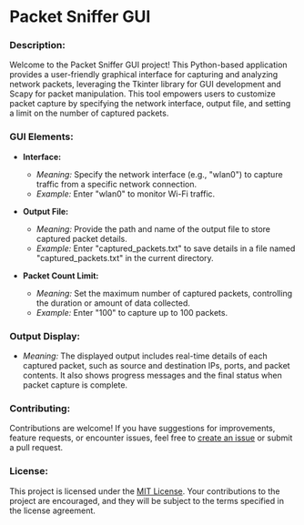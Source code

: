 # Packet Sniffer GUI

### **Description:**

Welcome to the Packet Sniffer GUI project! This Python-based application provides a user-friendly graphical interface for capturing and analyzing network packets, leveraging the Tkinter library for GUI development and Scapy for packet manipulation. This tool empowers users to customize packet capture by specifying the network interface, output file, and setting a limit on the number of captured packets.

### **GUI Elements:**

- **Interface:**
   - *Meaning:* Specify the network interface (e.g., "wlan0") to capture traffic from a specific network connection.
   - *Example:* Enter "wlan0" to monitor Wi-Fi traffic.

- **Output File:**
   - *Meaning:* Provide the path and name of the output file to store captured packet details.
   - *Example:* Enter "captured_packets.txt" to save details in a file named "captured_packets.txt" in the current directory.

- **Packet Count Limit:**
   - *Meaning:* Set the maximum number of captured packets, controlling the duration or amount of data collected.
   - *Example:* Enter "100" to capture up to 100 packets.

### **Output Display:**

- *Meaning:* The displayed output includes real-time details of each captured packet, such as source and destination IPs, ports, and packet contents. It also shows progress messages and the final status when packet capture is complete.

### **Contributing:**

Contributions are welcome! If you have suggestions for improvements, feature requests, or encounter issues, feel free to [create an issue](https://github.com/Pranav-Amin-10/PacketSnifferGUI/issues) or submit a pull request.

### **License:**

This project is licensed under the [MIT License](LICENSE). Your contributions to the project are encouraged, and they will be subject to the terms specified in the license agreement.
